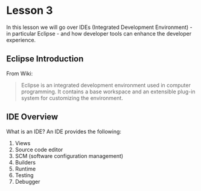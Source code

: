 # Lesson 3

In this lesson we will go over IDEs (Integrated Development Environment) - in particular Eclipse - and how developer tools can enhance the developer experience.

## Eclipse Introduction

From Wiki:

> Eclipse is an integrated development environment used in computer programming. It contains a base workspace and an extensible plug-in system for customizing the environment.

## IDE Overview

What is an IDE? An IDE provides the following:

1. Views
2. Source code editor
3. SCM (software configuration management)
4. Builders
5. Runtime
6. Testing
7. Debugger
